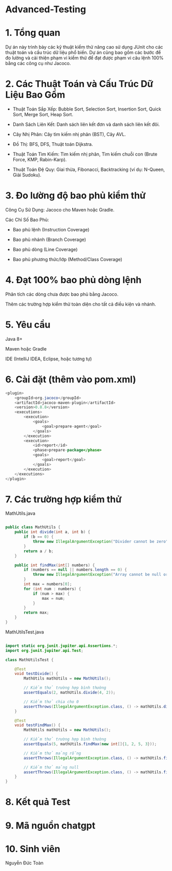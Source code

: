 # Advanced-Testing

# 1. Tổng quan
Dự án này trình bày các kỹ thuật kiểm thử nâng cao sử dụng JUnit cho các thuật toán và cấu trúc dữ liệu phổ biến. Dự án cũng bao gồm các bước để đo lường và cải thiện phạm vi kiểm thử để đạt được phạm vi câu lệnh 100% bằng các công cụ như Jacoco.

# 2. Các Thuật Toán và Cấu Trúc Dữ Liệu Bao Gồm

  - Thuật Toán Sắp Xếp: Bubble Sort, Selection Sort, Insertion Sort, Quick Sort, Merge Sort, Heap Sort.

  - Danh Sách Liên Kết: Danh sách liên kết đơn và danh sách liên kết đôi.

  - Cây Nhị Phân: Cây tìm kiếm nhị phân (BST), Cây AVL.

  - Đồ Thị: BFS, DFS, Thuật toán Dijkstra.

  - Thuật Toán Tìm Kiếm: Tìm kiếm nhị phân, Tìm kiếm chuỗi con (Brute Force, KMP, Rabin-Karp).

  - Thuật Toán Đệ Quy: Giai thừa, Fibonacci, Backtracking (ví dụ: N-Queen, Giải Sudoku).

# 3. Đo lường độ bao phủ kiểm thử

 Công Cụ Sử Dụng: Jacoco cho Maven hoặc Gradle.

 Các Chỉ Số Bao Phủ:

  - Bao phủ lệnh (Instruction Coverage)

  - Bao phủ nhánh (Branch Coverage)

  - Bao phủ dòng (Line Coverage)

  - Bao phủ phương thức/lớp (Method/Class Coverage)

# 4. Đạt 100% bao phủ dòng lệnh

Phân tích các dòng chưa được bao phủ bằng Jacoco.

Thêm các trường hợp kiểm thử toàn diện cho tất cả điều kiện và nhánh.

# 5. Yêu cầu

Java 8+

Maven hoặc Gradle

IDE (IntelliJ IDEA, Eclipse, hoặc tương tự)

# 6. Cài đặt (thêm vào pom.xml)

```java
<plugin>
    <groupId>org.jacoco</groupId>
    <artifactId>jacoco-maven-plugin</artifactId>
    <version>0.8.8</version>
    <executions>
        <execution>
            <goals>
                <goal>prepare-agent</goal>
            </goals>
        </execution>
        <execution>
            <id>report</id>
            <phase>prepare-package</phase>
            <goals>
                <goal>report</goal>
            </goals>
        </execution>
    </executions>
</plugin>

```

# 7. Các trường hợp kiểm thử

MathUtils.java

```java

public class MathUtils {
    public int divide(int a, int b) {
        if (b == 0) {
            throw new IllegalArgumentException("Divider cannot be zero");
        }
        return a / b;
    }

    public int findMax(int[] numbers) {
        if (numbers == null || numbers.length == 0) {
            throw new IllegalArgumentException("Array cannot be null or empty");
        }
        int max = numbers[0];
        for (int num : numbers) {
            if (num > max) {
                max = num;
            }
        }
        return max;
    }
}

```

MathUtilsTest.java

```java

import static org.junit.jupiter.api.Assertions.*;
import org.junit.jupiter.api.Test;

class MathUtilsTest {

    @Test
    void testDivide() {
        MathUtils mathUtils = new MathUtils();

        // Kiểm thử trường hợp bình thường
        assertEquals(2, mathUtils.divide(4, 2));

        // Kiểm thử chia cho 0
        assertThrows(IllegalArgumentException.class, () -> mathUtils.divide(4, 0));
    }

    @Test
    void testFindMax() {
        MathUtils mathUtils = new MathUtils();

        // Kiểm thử trường hợp bình thường
        assertEquals(5, mathUtils.findMax(new int[]{1, 2, 5, 3}));

        // Kiểm thử mảng rỗng
        assertThrows(IllegalArgumentException.class, () -> mathUtils.findMax(new int[]{}));

        // Kiểm thử mảng null
        assertThrows(IllegalArgumentException.class, () -> mathUtils.findMax(null));
    }
}

```

# 8. Kết quả Test

# 9. Mã nguồn chatgpt

# 10. Sinh viên
Nguyễn Đức Toàn







